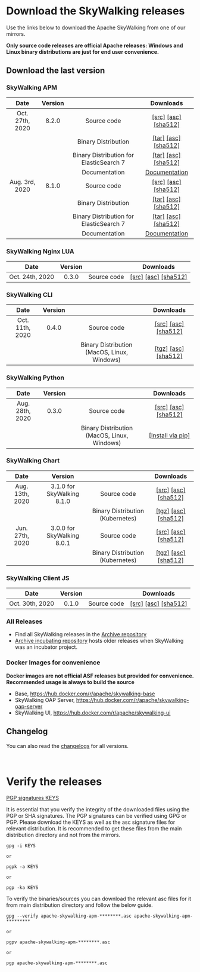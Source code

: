 # Download the SkyWalking releases

Use the links below to download the Apache SkyWalking from one of our mirrors.

**Only source code releases are official Apache releases: Windows and Linux binary distributions are just for end user convenience.**

## Download the last version

### SkyWalking APM
| Date | Version| | Downloads |
|:---:|:--:|:--:|:--:|
| Oct. 27th, 2020 | 8.2.0 | Source code| [[src]](https://www.apache.org/dyn/closer.cgi/skywalking/8.2.0/apache-skywalking-apm-8.2.0-src.tgz) [[asc]](https://downloads.apache.org/skywalking/8.2.0/apache-skywalking-apm-8.2.0-src.tgz.asc) [[sha512]](https://downloads.apache.org/skywalking/8.2.0/apache-skywalking-apm-8.2.0-src.tgz.sha512)|
| | | Binary Distribution | [[tar]](https://www.apache.org/dyn/closer.cgi/skywalking/8.2.0/apache-skywalking-apm-8.2.0.tar.gz) [[asc]](https://downloads.apache.org/skywalking/8.2.0/apache-skywalking-apm-8.2.0.tar.gz.asc) [[sha512]](https://downloads.apache.org/skywalking/8.2.0/apache-skywalking-apm-8.2.0.tar.gz.sha512)|
| | | Binary Distribution for ElasticSearch 7 | [[tar]](https://www.apache.org/dyn/closer.cgi/skywalking/8.2.0/apache-skywalking-apm-es7-8.2.0.tar.gz) [[asc]](https://downloads.apache.org/skywalking/8.2.0/apache-skywalking-apm-es7-8.2.0.tar.gz.asc) [[sha512]](https://downloads.apache.org/skywalking/8.2.0/apache-skywalking-apm-es7-8.2.0.tar.gz.sha512)|
| | | Documentation| [Documentation](https://github.com/apache/skywalking/blob/v8.2.0/docs/README.md) |
| Aug. 3rd, 2020 | 8.1.0 | Source code| [[src]](https://www.apache.org/dyn/closer.cgi/skywalking/8.1.0/apache-skywalking-apm-8.1.0-src.tgz) [[asc]](https://downloads.apache.org/skywalking/8.1.0/apache-skywalking-apm-8.1.0-src.tgz.asc) [[sha512]](https://downloads.apache.org/skywalking/8.1.0/apache-skywalking-apm-8.1.0-src.tgz.sha512)|
| | | Binary Distribution | [[tar]](https://www.apache.org/dyn/closer.cgi/skywalking/8.1.0/apache-skywalking-apm-8.1.0.tar.gz) [[asc]](https://downloads.apache.org/skywalking/8.1.0/apache-skywalking-apm-8.1.0.tar.gz.asc) [[sha512]](https://downloads.apache.org/skywalking/8.1.0/apache-skywalking-apm-8.1.0.tar.gz.sha512)|
| | | Binary Distribution for ElasticSearch 7 | [[tar]](https://www.apache.org/dyn/closer.cgi/skywalking/8.1.0/apache-skywalking-apm-es7-8.1.0.tar.gz) [[asc]](https://downloads.apache.org/skywalking/8.1.0/apache-skywalking-apm-es7-8.1.0.tar.gz.asc) [[sha512]](https://downloads.apache.org/skywalking/8.1.0/apache-skywalking-apm-es7-8.1.0.tar.gz.sha512)|
| | | Documentation| [Documentation](https://github.com/apache/skywalking/blob/v8.1.0/docs/README.md) |

### SkyWalking Nginx LUA

| Date | Version| | Downloads |
|:---:|:--:|:--:|:--:|
| Oct. 24th, 2020 | 0.3.0 | Source code| [[src]](https://www.apache.org/dyn/closer.cgi/skywalking/nginx-lua/0.3.0/skywalking-nginx-lua-0.3.0-src.tgz) [[asc]](https://downloads.apache.org/skywalking/nginx-lua/0.3.0/skywalking-nginx-lua-0.3.0-src.tgz.asc) [[sha512]](https://downloads.apache.org/skywalking/nginx-lua/0.3.0/skywalking-nginx-lua-0.3.0-src.tgz.sha512)|

### SkyWalking CLI
| Date | Version| | Downloads |
|:---:|:--:|:--:|:--:|
| Oct. 11th, 2020 | 0.4.0 | Source code| [[src]](https://www.apache.org/dyn/closer.cgi/skywalking/cli/0.4.0/skywalking-cli-0.4.0-src.tgz) [[asc]](https://downloads.apache.org/skywalking/cli/0.4.0/skywalking-cli-0.4.0-src.tgz.asc) [[sha512]](https://downloads.apache.org/skywalking/cli/0.4.0/skywalking-cli-0.4.0-src.tgz.sha512) |
| | | Binary Distribution (MacOS, Linux, Windows)| [[tgz]](https://www.apache.org/dyn/closer.cgi/skywalking/cli/0.4.0/skywalking-cli-0.4.0-bin.tgz) [[asc]](https://downloads.apache.org/skywalking/cli/0.4.0/skywalking-cli-0.4.0-bin.tgz.asc) [[sha512]](https://downloads.apache.org/skywalking/cli/0.4.0/skywalking-cli-0.4.0-bin.tgz.sha512) |

### SkyWalking Python
| Date | Version| | Downloads |
|:---:|:--:|:--:|:--:|
| Aug. 28th, 2020 | 0.3.0 | Source code| [[src]](https://www.apache.org/dyn/closer.cgi/skywalking/python/0.3.0/skywalking-python-src-v0.3.0.tgz) [[asc]](https://downloads.apache.org/skywalking/python/0.3.0/skywalking-python-src-v0.3.0.tgz.asc) [[sha512]](https://downloads.apache.org/skywalking/python/0.3.0/skywalking-python-src-v0.3.0.tgz.sha512)|
| | | Binary Distribution (MacOS, Linux, Windows)| [[Install via pip]](https://pypi.org/project/apache-skywalking/0.3.0/) |

### SkyWalking Chart
| Date | Version| | Downloads |
|:---:|:--:|:--:|:--:|
| Aug. 13th, 2020 | 3.1.0 for SkyWalking 8.1.0 | Source code| [[src]](https://www.apache.org/dyn/closer.cgi/skywalking/kubernetes/3.1.0/skywalking-kubernetes-3.1.0-src.tgz) [[asc]](https://downloads.apache.org/skywalking/kubernetes/3.1.0/skywalking-kubernetes-3.1.0-src.tgz.asc) [[sha512]](https://downloads.apache.org/skywalking/kubernetes/3.1.0/skywalking-kubernetes-3.1.0-src.tgz.sha512)|
| | | Binary Distribution (Kubernetes)| [[tgz]](https://www.apache.org/dyn/closer.cgi/skywalking/kubernetes/3.1.0/skywalking-3.1.0.tgz) [[asc]](https://downloads.apache.org/skywalking/kubernetes/3.1.0/skywalking-3.1.0.tgz.asc) [[sha512]](https://downloads.apache.org/skywalking/kubernetes/3.1.0/skywalking-3.1.0.tgz.sha512)|
| Jun. 27th, 2020 | 3.0.0 for SkyWalking 8.0.1 | Source code| [[src]](https://www.apache.org/dyn/closer.cgi/skywalking/kubernetes/3.0.0/skywalking-kubernetes-3.0.0-src.tgz) [[asc]](https://downloads.apache.org/skywalking/kubernetes/3.0.0/skywalking-kubernetes-3.0.0-src.tgz.asc) [[sha512]](https://downloads.apache.org/skywalking/kubernetes/3.0.0/skywalking-kubernetes-3.0.0-src.tgz.sha512)|
| | | Binary Distribution (Kubernetes)| [[tgz]](https://www.apache.org/dyn/closer.cgi/skywalking/kubernetes/3.0.0/skywalking-3.0.0.tgz) [[asc]](https://downloads.apache.org/skywalking/kubernetes/3.0.0/skywalking-3.0.0.tgz.asc) [[sha512]](https://downloads.apache.org/skywalking/kubernetes/3.0.0/skywalking-3.0.0.tgz.sha512)|

### SkyWalking Client JS
| Date | Version| | Downloads |
|:---:|:--:|:--:|:--:|
| Oct. 30th, 2020 | 0.1.0 | Source code| [[src]](https://www.apache.org/dyn/closer.cgi/skywalking/client-js/0.1.0/skywalking-client-js-0.1.0-src.tgz) [[asc]](https://downloads.apache.org/skywalking/client-js/0.1.0/skywalking-client-js-0.1.0-src.tgz.asc) [[sha512]](https://downloads.apache.org/skywalking/client-js/0.1.0/skywalking-client-js-0.1.0-src.tgz.sha512)|

### All Releases
* Find all SkyWalking releases in the [Archive repository](https://archive.apache.org/dist/skywalking/)
* [Archive incubating repository](https://archive.apache.org/dist/incubator/skywalking/) hosts older releases when SkyWalking was an incubator project.

### Docker Images for convenience
**Docker images are not official ASF releases but provided for convenience. Recommended usage is always to build the source**

- Base, https://hub.docker.com/r/apache/skywalking-base
- SkyWalking OAP Server, https://hub.docker.com/r/apache/skywalking-oap-server
- SkyWalking UI, https://hub.docker.com/r/apache/skywalking-ui


## Changelog
You can also read the [changelogs](https://github.com/apache/skywalking/blob/master/CHANGES.md) for all versions.


<br/>

# Verify the releases
[PGP signatures KEYS](https://downloads.apache.org/skywalking/KEYS)

It is essential that you verify the integrity of the downloaded files using the PGP or SHA signatures. The PGP signatures can be verified using GPG or PGP. Please download the KEYS as well as the asc signature files for relevant distribution. It is recommended to get these files from the main distribution directory and not from the mirrors.

```
gpg -i KEYS

or

pgpk -a KEYS

or

pgp -ka KEYS
```

To verify the binaries/sources you can download the relevant asc files for it from main distribution directory and follow the below guide.

```
gpg --verify apache-skywalking-apm-********.asc apache-skywalking-apm-*********

or

pgpv apache-skywalking-apm-********.asc

or

pgp apache-skywalking-apm-********.asc
```

<br/>
